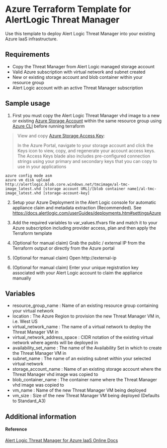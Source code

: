 Azure Terraform Template for AlertLogic Threat Manager
=========================================================
Use this template to deploy Alert Logic Threat Manager into your existing Azure IaaS infrastructure.

Requirements
------------
* Copy the Threat Manager from Alert Logic managed storage account
* Valid Azure subscription with virtual network and subnet created
* New or existing storage account and blob container within your resource group
* Alert Logic account with an active Threat Manager subscription

Sample usage
------------
1. First you must copy the Alert Logic Threat Manager vhd image to a new or existing [Azure Storage Account](https://azure.microsoft.com/en-us/documentation/articles/storage-create-storage-account/#create-a-storage-account) within the same resource group using [Azure CLI](https://azure.microsoft.com/en-us/documentation/articles/xplat-cli-install/) before running terraform

 > View and copy [Azure Storage Access Key](https://azure.microsoft.com/en-us/documentation/articles/storage-create-storage-account/#manage-your-storage-access-keys):
 >
 > In the Azure Portal, navigate to your storage account and click the Keys icon to view, copy, and regenerate your account access keys. The Access Keys blade also includes pre-configured connection strings using your primary and secondary keys that you can copy to use in your applications

    azure config mode asm
    azure vm disk upload http://alertlogic.blob.core.windows.net/tmcimage/al-tmc-image_latest.vhd [storage account URL]/[blob container name]/al-tmc-image_latest.vhd [storage-account-key]

2. Setup your Azure Deployment in the Alert Logic console for automatic appliance claim and metadata extraction (Recommended). See https://docs.alertlogic.com/userGuides/deployments.htm#settingsAzure

3. Add the required variables to var_values.tfvars file and match it to your Azure subscription including provider access, plan and then apply the Terraform template

4. (Optional for manual claim) Grab the public / external IP from the Terraform output or directly from the Azure portal

5. (Optional for manual claim) Open http://external-ip

6. (Optional for manual claim) Enter your unique registration key associated with your Alert Logic account to claim the appliance manually


Variables
----------
  * resource_group_name : Name of an existing resource group containing your virtual network
  * location : The Azure Region to provision the new Threat Manager VM in, i.e. West US
  * virtual_network_name : The name of a virtual network to deploy the Threat Manager VM in
  * virtual_network_address_space : CIDR notation of the existing virtual network where agents will be deployed in
  * availability_set_name : The name of the Availability Set in which to create the Threat Manager VM in
  * subnet_name : The name of an existing subnet within your selected virtual network
  * storage_account_name : Name of an existing storage account where the Threat Manager vhd image was copied to
  * blob_container_name : The container name where the Threat Manager vhd image was copied to
  * vm_name : Name of the new Threat Manager VM being deployed
  * vm_size : Size of the new Threat Manager VM being deployed (Defaults to Standard_A3)

Additional information
----------------------

#### Reference

[Alert Logic Threat Manager for Azure IaaS Online Docs](https://docs.alertlogic.com/cloud/microsoft-azure-threat-manager-iaas-marketplace.htm)
